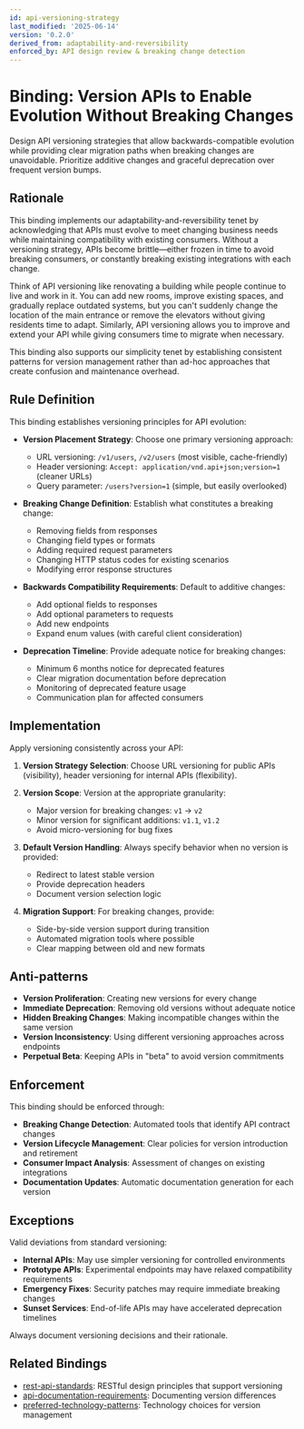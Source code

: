 ```yaml
---
id: api-versioning-strategy
last_modified: '2025-06-14'
version: '0.2.0'
derived_from: adaptability-and-reversibility
enforced_by: API design review & breaking change detection
---
```

# Binding: Version APIs to Enable Evolution Without Breaking Changes

Design API versioning strategies that allow backwards-compatible evolution while providing clear migration paths when breaking changes are unavoidable. Prioritize additive changes and graceful deprecation over frequent version bumps.

## Rationale

This binding implements our adaptability-and-reversibility tenet by acknowledging that APIs must evolve to meet changing business needs while maintaining compatibility with existing consumers. Without a versioning strategy, APIs become brittle—either frozen in time to avoid breaking consumers, or constantly breaking existing integrations with each change.

Think of API versioning like renovating a building while people continue to live and work in it. You can add new rooms, improve existing spaces, and gradually replace outdated systems, but you can't suddenly change the location of the main entrance or remove the elevators without giving residents time to adapt. Similarly, API versioning allows you to improve and extend your API while giving consumers time to migrate when necessary.

This binding also supports our simplicity tenet by establishing consistent patterns for version management rather than ad-hoc approaches that create confusion and maintenance overhead.

## Rule Definition

This binding establishes versioning principles for API evolution:

- **Version Placement Strategy**: Choose one primary versioning approach:
  - URL versioning: `/v1/users`, `/v2/users` (most visible, cache-friendly)
  - Header versioning: `Accept: application/vnd.api+json;version=1` (cleaner URLs)
  - Query parameter: `/users?version=1` (simple, but easily overlooked)

- **Breaking Change Definition**: Establish what constitutes a breaking change:
  - Removing fields from responses
  - Changing field types or formats
  - Adding required request parameters
  - Changing HTTP status codes for existing scenarios
  - Modifying error response structures

- **Backwards Compatibility Requirements**: Default to additive changes:
  - Add optional fields to responses
  - Add optional parameters to requests
  - Add new endpoints
  - Expand enum values (with careful client consideration)

- **Deprecation Timeline**: Provide adequate notice for breaking changes:
  - Minimum 6 months notice for deprecated features
  - Clear migration documentation before deprecation
  - Monitoring of deprecated feature usage
  - Communication plan for affected consumers

## Implementation

Apply versioning consistently across your API:

1. **Version Strategy Selection**: Choose URL versioning for public APIs (visibility), header versioning for internal APIs (flexibility).

2. **Version Scope**: Version at the appropriate granularity:
   - Major version for breaking changes: `v1` → `v2`
   - Minor version for significant additions: `v1.1`, `v1.2`
   - Avoid micro-versioning for bug fixes

3. **Default Version Handling**: Always specify behavior when no version is provided:
   - Redirect to latest stable version
   - Provide deprecation headers
   - Document version selection logic

4. **Migration Support**: For breaking changes, provide:
   - Side-by-side version support during transition
   - Automated migration tools where possible
   - Clear mapping between old and new formats

## Anti-patterns

- **Version Proliferation**: Creating new versions for every change
- **Immediate Deprecation**: Removing old versions without adequate notice
- **Hidden Breaking Changes**: Making incompatible changes within the same version
- **Version Inconsistency**: Using different versioning approaches across endpoints
- **Perpetual Beta**: Keeping APIs in "beta" to avoid version commitments

## Enforcement

This binding should be enforced through:

- **Breaking Change Detection**: Automated tools that identify API contract changes
- **Version Lifecycle Management**: Clear policies for version introduction and retirement
- **Consumer Impact Analysis**: Assessment of changes on existing integrations
- **Documentation Updates**: Automatic documentation generation for each version

## Exceptions

Valid deviations from standard versioning:

- **Internal APIs**: May use simpler versioning for controlled environments
- **Prototype APIs**: Experimental endpoints may have relaxed compatibility requirements
- **Emergency Fixes**: Security patches may require immediate breaking changes
- **Sunset Services**: End-of-life APIs may have accelerated deprecation timelines

Always document versioning decisions and their rationale.

## Related Bindings

- [rest-api-standards](../../docs/bindings/categories/api/rest-api-standards.md): RESTful design principles that support versioning
- [api-documentation-requirements](../../docs/bindings/categories/api/api-documentation-requirements.md): Documenting version differences
- [preferred-technology-patterns](../../core/preferred-technology-patterns.md): Technology choices for version management
